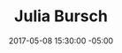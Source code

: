 ---
title: Julia Bursch
date: 2017-05-08 15:30:00 -05:00
position: 4
role: Project manager
description:
---